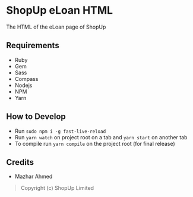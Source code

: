 # ShopUp eLoan HTML

The HTML of the eLoan page of ShopUp

## Requirements

- Ruby
- Gem
- Sass
- Compass
- Nodejs
- NPM
- Yarn

## How to Develop

- Run `sudo npm i -g fast-live-reload`
- Run `yarn watch` on project root on a tab and `yarn start` on another tab
- To compile run `yarn compile` on the project root (for final release)

## Credits

- Mazhar Ahmed

> Copyright (c) ShopUp Limited
